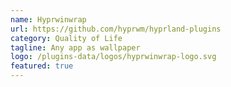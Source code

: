 ```yaml
---
name: Hyprwinwrap
url: https://github.com/hyprwm/hyprland-plugins
category: Quality of Life
tagline: Any app as wallpaper
logo: /plugins-data/logos/hyprwinwrap-logo.svg
featured: true
---
```

